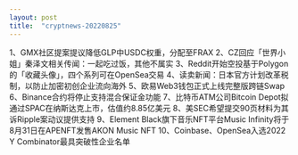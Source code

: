 ```yaml
---
layout: post
title:  "cryptnews-20220825"
---
```

1、GMX社区提案提议降低GLP中USDC权重，分配至FRAX
2、CZ回应「世界小姐」秦泽文相关传闻：一起吃过饭，其他不属实
3、Reddit开始空投基于Polygon 的「收藏头像」，四个系列可在OpenSea交易
4、读卖新闻：日本官方计划改革税制，以防止加密初创企业流向海外
5、欧易Web3钱包正式上线完整版跨链Swap
6、Binance合约将停止支持混合保证金功能
7、比特币ATM公司Bitcoin Depot拟通过SPAC在纳斯达克上市，估值约8.85亿美元
8、美SEC希望提交90页材料为其诉Ripple案动议提供支持
9、Element Black旗下音乐NFT平台Music Infinity将于8月31日在APENFT发售AKON Music NFT
10、Coinbase、OpenSea入选2022 Y Combinator最具突破性企业名单
